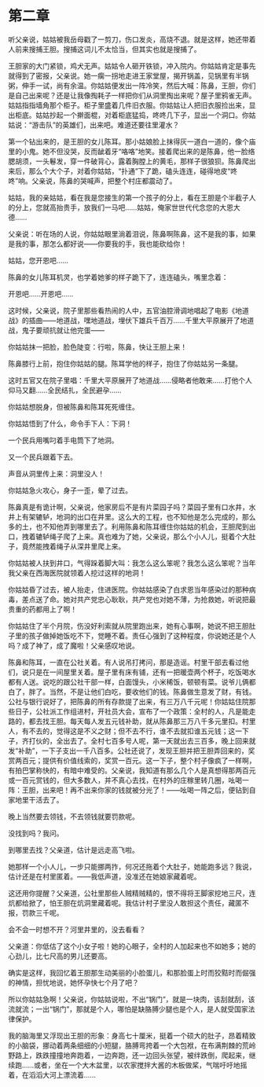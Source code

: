    

# 第二章

听父亲说，姑姑被我岳母戳了一剪刀，伤口发炎，高烧不退。就是这样，她还带着人前来搜捕王胆。搜捕这词儿不太恰当，但其实也就是搜捕了。

王胆家的大门紧锁，鸡犬无声。姑姑令人砸开铁锁，冲入院内。你姑姑肯定是事先就得到了密报，父亲说。她一瘸一拐地走进王家堂屋，揭开锅盖，见锅里有半锅粥，伸手一试，尚有余温。你姑姑便发出一阵冷笑，然后大喊：陈鼻，王胆，你们是自己出来呢？还是让我像掏耗子一样把你们从洞里掏出来呢？屋子里鸦雀无声。姑姑指指墙角那个柜子。柜子里盛着几件旧衣服。你姑姑让人把旧衣服捡出来，显出柜底。姑姑抄起一个擀面棍，对着柜底猛捣，咚咚几下子，显出一个洞口。你姑姑说：“游击队”的英雄们，出来吧。难道还要往里灌水？

第一个钻出来的，是王胆的女儿陈耳。那小姑娘脸上抹得灰一道白一道的，像个庙里的小鬼。她不但没哭，反而龇着牙“咯咯”地笑。接着爬出来的是陈鼻，他一脸络腮胡须，一头鬈发，穿一件破背心，露着胸膛上的黄毛，那样子很狼狈。陈鼻爬出来后，那么个大个子，对着你姑姑，“扑通”下了跪，磕头连连，碰得地皮“咚咚”响。父亲说，陈鼻的哭喊声，把整个村庄都震动了。

姑姑，我的亲姑姑，看在我是您接生的第一个孩子的分上，看在王胆是个半截子人的分上，您就高抬贵手，放我们一马吧……姑姑，俺家世世代代念您的大恩大德……

父亲说：听在场的人说，你姑姑眼里淌着泪说，陈鼻啊陈鼻，这不是我的事，如果是我的事，那怎么都好说——你要我的手，我也能砍给你！

姑姑，您开恩吧……

陈鼻的女儿陈耳机灵，也学着她爹的样子跪下了，连连磕头，嘴里念着：

开恩吧……开恩吧……

这时候，父亲说，院子里那些看热闹的人中，五官油腔滑调地唱起了电影《地道战》的插曲——地道战，嘿地道战，埋伏下雄兵千百万……千里大平原展开了地道战，鬼子要顽抗就让他完蛋——

你姑姑抹一把脸，脸色陡变：行啦，陈鼻，快让王胆上来！

陈鼻膝行上前，抱住你姑姑的腿。陈耳学他的样子，抱住了你姑姑另一条腿。

这时五官又在院子里唱：千里大平原展开了地道战……侵略者他敢来……打他个人仰马又翻……全民结扎，全民避孕……

你姑姑想脱身，但被陈鼻和陈耳死死缠住。

你姑姑悟到了什么，命令手下人：下洞！

一个民兵用嘴叼着手电筒下了地洞。

又一个民兵跟着下去。

声音从洞里传上来：洞里没人！

你姑姑急火攻心，身子一歪，晕了过去。

陈鼻真是有诡计啊，父亲说，他家房后不是有片菜园子吗？菜园子里有口水井，水井上有架辘轳，地洞的出口在井里。这么大的工程，也不知他是怎么完成的，那么多的土，也不知他弄到哪里去了。利用陈鼻和陈耳缠住你姑姑的机会，王胆爬到出口，拽着辘轳绳子爬了上来。真也难为了她，父亲说，那么个小人儿，挺着个大肚子，竟然能拽着绳子从深井里爬上来。

你姑姑被人扶到井口，气得跺着脚大叫：我怎么这么笨呢？我怎么这么笨呢？当年我父亲在西海医院就领着人挖过这样的地洞！

你姑姑昏了过去，被人抬走，住进医院。你姑姑感染了白求恩当年感染过的那种病毒，差点送了命。她对共产党忠心耿耿，共产党也对她不薄，为抢救她，听说把最贵重的药都用上了啊！

你姑姑住了半个月院，伤没好利索就从院里跑出来，她有心事啊，她说不把王胆肚子里的孩子做掉她饭吃不下，觉睡不着。责任心强到了这种程度，你说她还是个人吗？成了神了，成了魔啦！父亲感叹地说。

陈鼻和陈耳，一直在公社关着。有人说吊打拷问，那是造谣。村里干部去看过他们，说只是在一间屋里关着。屋子里有床有铺，还有一把暖壶两个杯子，吃饭喝水都有人送。说吃的跟公社干部一样，白面馒头，小米稀饭，顿顿有菜。说爷儿俩都白了，胖了。当然，不是让他们白吃，要收他们的钱。陈鼻做生意发了财，有钱。公社与银行说好了，把陈鼻的所有存款提了出来，有三万八千元呢！你姑姑住院那些日子，公社派工作组进村，开社员大会，宣布了一个政策：全村的人，凡是能走路的，都去找王胆。每天每人发五元钱补助，就从陈鼻那三万八千多元里扣。村里人，有不去的，觉得这是不义之财；但不去不行，谁不去就扣谁五元钱；这一下子，齐打伙的，全出去了。全村七百多号人呢，第一天就出去三百多，晚上回来就发“补助”，一下子支出一千八百多。公社还说了，发现王胆并把王胆弄回来的，奖赏两百元；提供有价值线索的，奖赏一百元。这一下子，整个村子像疯了一样啊，有拍巴掌称快的，有暗中难受的。父亲说，我知道有那么几个人是真想得那两百元或一百元赏钱的，但大多数人，并不真心去找，在村外的庄稼里转几圈，吆喝一阵：王胆，出来吧！再不出来你家的钱就被分光了！——吆喝一阵之后，便钻到自家地里干活去了。

晚上当然要去领钱，不去领钱就要罚款呢。

没找到吗？我问。

到哪里去找？父亲道，估计是远走高飞啦。

她那样一个小人儿，一步只能挪两拃，何况还拖着个大肚子，她能跑多远？我说，估计还是在村里匿着。——我低声道，没准还在她娘家藏着呢。

这还用你提醒？父亲道，公社里那些人贼精贼精的，恨不得将王脚家挖地三尺，连炕都给掀了，怕王胆在炕洞里藏着呢。我估计村子里没人敢担这个责任，藏匿不报，罚款三千呢。

会不会一时想不开？河里井里的，没去看看？

父亲道：你低估了这个小女子啦！她的心眼子，全村的人加起来也不如她多；她的心劲儿，比七尺高的男儿还要高。

确实是这样，我回忆着王胆那生动美丽的小脸蛋儿，和那脸蛋上时而狡黠时而倔强的神情，担忧地说，她怀孕快七个月了吧？

所以你姑姑急啊！父亲说，你姑姑说啦，不出“锅门”，就是一块肉，该刮就刮，该流就流；一出“锅门”，那就是个人，哪怕是缺胳膊少腿也是个人，是人就受国家法律保护。

我的脑海里又浮现出王胆的形象：身高七十厘米，挺着一个硕大的肚子，昂着精致的小脑袋，挪动着两条细细的小短腿，胳膊弯挎着一个大包袱，在布满荆棘的荒岭野路上，跌跌撞撞地奔跑着，一边奔跑，还一边回头张望，被绊跌倒，爬起来，继续跑……或者，坐在一个大木盆里，以农家搅拌大酱的木板做桨，气喘吁吁地摇着，在滔滔大河上漂流着……